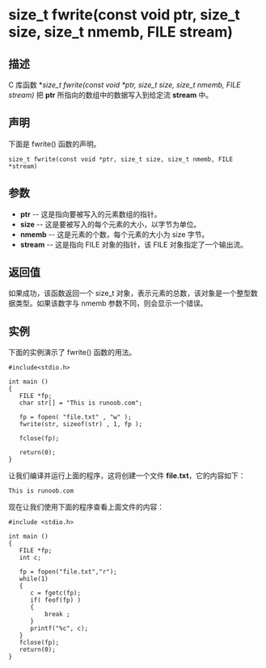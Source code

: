 # size_t fwrite(const void ptr, size_t size, size_t nmemb, FILE stream)

## 描述

C 库函数 **size_t fwrite(const void \*ptr, size_t size, size_t nmemb, FILE *stream)** 把 **ptr** 所指向的数组中的数据写入到给定流 **stream** 中。

## 声明

下面是 fwrite() 函数的声明。

```
size_t fwrite(const void *ptr, size_t size, size_t nmemb, FILE *stream)
```

## 参数

- **ptr** -- 这是指向要被写入的元素数组的指针。
- **size** -- 这是要被写入的每个元素的大小，以字节为单位。
- **nmemb** -- 这是元素的个数，每个元素的大小为 size 字节。
- **stream** -- 这是指向 FILE 对象的指针，该 FILE 对象指定了一个输出流。

## 返回值

如果成功，该函数返回一个 size_t 对象，表示元素的总数，该对象是一个整型数据类型。如果该数字与 nmemb 参数不同，则会显示一个错误。

## 实例

下面的实例演示了 fwrite() 函数的用法。

```
#include<stdio.h>
 
int main ()
{
   FILE *fp;
   char str[] = "This is runoob.com";
 
   fp = fopen( "file.txt" , "w" );
   fwrite(str, sizeof(str) , 1, fp );
 
   fclose(fp);
  
   return(0);
}
```

让我们编译并运行上面的程序，这将创建一个文件 **file.txt**，它的内容如下：

```
This is runoob.com
```

现在让我们使用下面的程序查看上面文件的内容：

```
#include <stdio.h>
 
int main ()
{
   FILE *fp;
   int c;
 
   fp = fopen("file.txt","r");
   while(1)
   {
      c = fgetc(fp);
      if( feof(fp) )
      {
          break ;
      }
      printf("%c", c);
   }
   fclose(fp);
   return(0);
}
```











